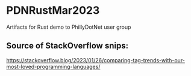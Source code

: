 # PDNRustMar2023
Artifacts for Rust demo to PhillyDotNet user group


## Source of StackOverflow snips:
https://stackoverflow.blog/2023/01/26/comparing-tag-trends-with-our-most-loved-programming-languages/